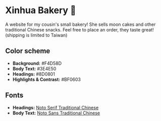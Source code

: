 # Xinhua Bakery 🥮

A website for my cousin's small bakery! She sells moon cakes and other traditional Chinese snacks. Feel free to place an order, they taste great! (shipping is limited to Taiwan)

## Color scheme
- **Background:** #F4D58D
- **Body Text:** #3E4E50
- **Headings:** #8D0801
- **Highlights & Contrast:** #BF0603

## Fonts
- **Headings:** [Noto Serif Traditional Chinese](https://fonts.google.com/noto/specimen/Noto+Serif+TC?preview.text=我超愛吃烤貓肉&preview.size=16&preview.text_type=custom&noto.query=noto+serif)
- **Body Text:** [Noto Sans Traditional Chinese](https://fonts.google.com/noto/specimen/Noto+Sans+TC?preview.text=我超愛吃烤貓肉&preview.size=16&preview.text_type=custom&noto.query=noto+sans)